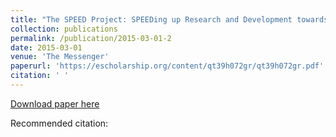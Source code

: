 ```yaml
---
title: "The SPEED Project: SPEEDing up Research and Development towards High-contrast Imaging Instruments for the E-ELT"
collection: publications
permalink: /publication/2015-03-01-2
date: 2015-03-01
venue: 'The Messenger'
paperurl: 'https://escholarship.org/content/qt39h072gr/qt39h072gr.pdf'
citation: ' '
---
```


<a href='https://escholarship.org/content/qt39h072gr/qt39h072gr.pdf'>Download paper here</a>

Recommended citation:  